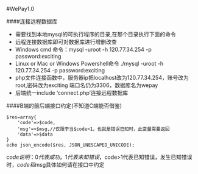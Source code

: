 #WePay1.0

####连接远程数据库
- 需要找到本地mysql的可执行程序的目录,在那个目录执行下面的命令
- 远程连接数据库即可对数据库进行增删改查
- Windows cmd 命令：mysql -uroot -h 120.77.34.254 -p
password:exciting
- Linux or Mac or Windows Powershell命令 ./mysql -uroot -h 120.77.34.254 -p
password:exciting
- php文件连接函数中，服务器ip把localhost改为120.77.34.254，账号改为root,密码改为exciting 端口名仍为3306，数据库名为wepay
- 后端统一include ‘connect.php’连接远程数据库

####B端的前后端接口约定(不知道C端能否借鉴)
```
$res=array{
    'code'=>$code,
    'msg'=>$msg,//仅限于当$code>1，也就是错误已知时，此变量需要返回
    'data'=>$data
}
echo json_encode($res, JSON_UNESCAPED_UNICODE);
```
$code说明：0代表成功，1代表未知错误，$code>1代表已知错误，发生已知错误时，$code和$msg具体如何请在接口中约定